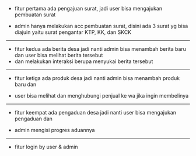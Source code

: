 - fitur pertama ada pengajuan surat, jadi user bisa mengajukan pembuatan surat

- admin hanya melakukan acc pembuatan surat, disini ada 3 surat yg bisa diajuin yaitu surat pengantar KTP, KK, dan SKCK

------------------------------

- fitur kedua ada berita desa jadi nanti admin bisa menambah berita baru dan user bisa melihat berita tersebut
- dan melakukan interaksi berupa menyukai berita tersebut

------------------------------

- fitur ketiga ada produk desa jadi nanti admin bisa menambah produk baru dan 

- user bisa melihat dan menghubungi penjual ke wa jika ingin membelinya

------------------------------

- fitur keempat ada pengaduan desa jadi nanti user bisa mengajukan pengaduan dan 

- admin mengisi progres aduannya

------------------------------


- fitur login by user & admin